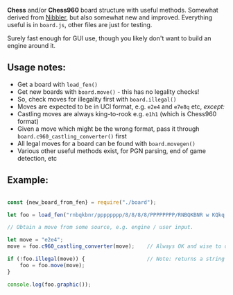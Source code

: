 **Chess** and/or **Chess960** board structure with useful methods. Somewhat derived from [Nibbler](https://github.com/rooklift/nibbler), but also somewhat new and improved. Everything useful is in `board.js`, other files are just for testing.

Surely fast enough for GUI use, though you likely don't want to build an engine around it.

## Usage notes:

* Get a board with `load_fen()`
* Get new boards with `board.move()` - this has no legality checks!
* So, check moves for illegality first with `board.illegal()`
* Moves are expected to be in UCI format, e.g. `e2e4` and `e7e8q` etc, *except:*
* Castling moves are always king-to-rook e.g. `e1h1` (which is Chess960 format)
* Given a move which might be the wrong format, pass it through `board.c960_castling_converter()` first
* All legal moves for a board can be found with `board.movegen()`
* Various other useful methods exist, for PGN parsing, end of game detection, etc

## Example:

```javascript

const {new_board_from_fen} = require("./board");

let foo = load_fen("rnbqkbnr/pppppppp/8/8/8/8/PPPPPPPP/RNBQKBNR w KQkq - 0 1");

// Obtain a move from some source, e.g. engine / user input.

let move = "e2e4";
move = foo.c960_castling_converter(move);    // Always OK and wise to do this.

if (!foo.illegal(move)) {                    // Note: returns a string (reason for illegality or "")
    foo = foo.move(move);
}

console.log(foo.graphic());
```
